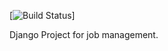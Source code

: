[![Build
Status](https://travis-ci.org/alexphelps/37jobs.svg?branch=master)]

Django Project for job management.
